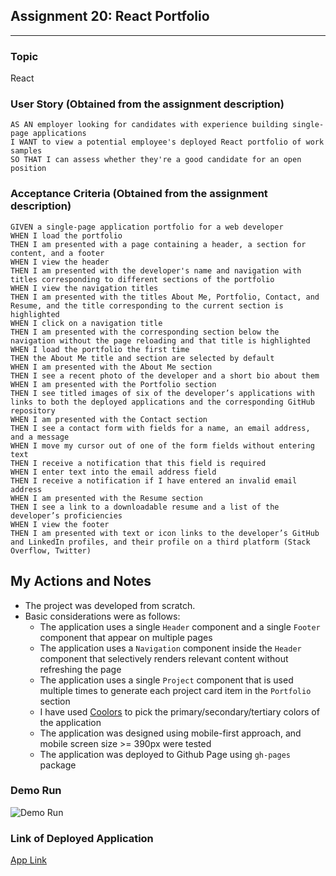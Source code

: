 ## Assignment 20: React Portfolio
---
### Topic
React

### User Story (Obtained from the assignment description)

```
AS AN employer looking for candidates with experience building single-page applications
I WANT to view a potential employee's deployed React portfolio of work samples
SO THAT I can assess whether they're a good candidate for an open position
```

### Acceptance Criteria (Obtained from the assignment description)

```
GIVEN a single-page application portfolio for a web developer
WHEN I load the portfolio
THEN I am presented with a page containing a header, a section for content, and a footer
WHEN I view the header
THEN I am presented with the developer's name and navigation with titles corresponding to different sections of the portfolio
WHEN I view the navigation titles
THEN I am presented with the titles About Me, Portfolio, Contact, and Resume, and the title corresponding to the current section is highlighted
WHEN I click on a navigation title
THEN I am presented with the corresponding section below the navigation without the page reloading and that title is highlighted
WHEN I load the portfolio the first time
THEN the About Me title and section are selected by default
WHEN I am presented with the About Me section
THEN I see a recent photo of the developer and a short bio about them
WHEN I am presented with the Portfolio section
THEN I see titled images of six of the developer’s applications with links to both the deployed applications and the corresponding GitHub repository
WHEN I am presented with the Contact section
THEN I see a contact form with fields for a name, an email address, and a message
WHEN I move my cursor out of one of the form fields without entering text
THEN I receive a notification that this field is required
WHEN I enter text into the email address field
THEN I receive a notification if I have entered an invalid email address
WHEN I am presented with the Resume section
THEN I see a link to a downloadable resume and a list of the developer’s proficiencies
WHEN I view the footer
THEN I am presented with text or icon links to the developer’s GitHub and LinkedIn profiles, and their profile on a third platform (Stack Overflow, Twitter)  
```

## My Actions and Notes

* The project was developed from scratch.
* Basic considerations were as follows:
    * The application uses a single ```Header``` component and a single ```Footer``` component that appear on multiple pages
    * The application uses a ```Navigation``` component inside the ```Header``` component that selectively renders relevant content without refreshing the page
    * The application uses a single ```Project``` component that is used multiple times to generate each project card item in the ```Portfolio``` section
    * I have used [Coolors](https://coolors.co/) to pick the primary/secondary/tertiary colors of the application
    * The application was designed using mobile-first approach, and mobile screen size >= 390px were tested  
    * The application was deployed to Github Page using ```gh-pages``` package 

### Demo Run
![Demo Run](./src/assets/images/assignment20_demo.gif)

### Link of Deployed Application
[App Link](https://samiul1988.github.io/assignment20_react_porfolio)